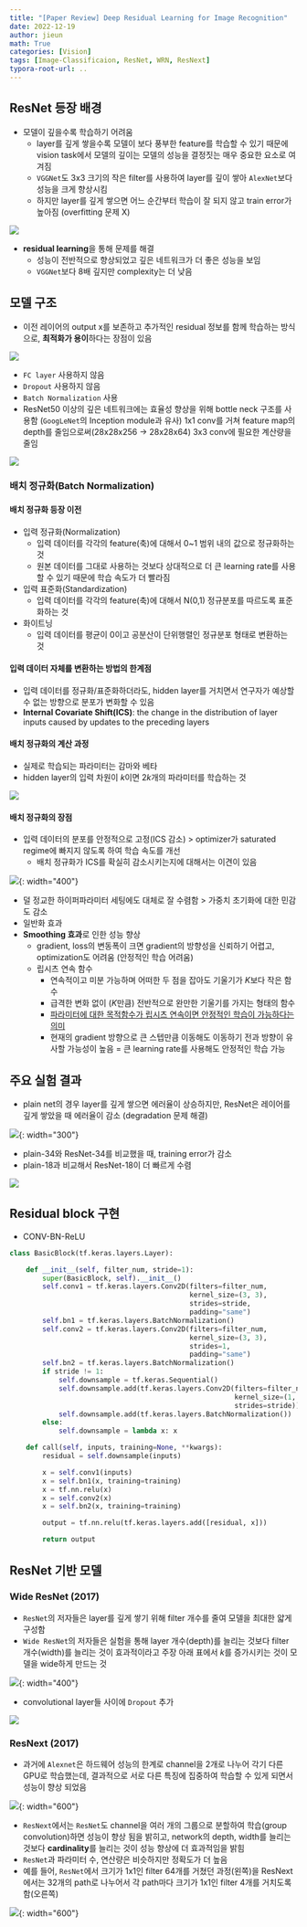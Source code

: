 ```yaml
---
title: "[Paper Review] Deep Residual Learning for Image Recognition"
date: 2022-12-19
author: jieun
math: True
categories: [Vision]
tags: [Image-Classificaion, ResNet, WRN, ResNext]
typora-root-url: ..
---
```


## ResNet 등장 배경
- 모델이 깊을수록 학습하기 어려움
  - layer를 깊게 쌓을수록 모델이 보다 풍부한 feature를 학습할 수 있기 때문에 vision task에서 모델의 깊이는 모델의 성능을 결정짓는 매우 중요한 요소로 여겨짐
  - `VGGNet`도 3x3 크기의 작은 filter를 사용하여 layer를 깊이 쌓아 `AlexNet`보다 성능을 크게 향상시킴
  - 하지만 layer를 깊게 쌓으면 어느 순간부터 학습이 잘 되지 않고 train error가 높아짐 (overfitting 문제 X)

![](/assets/img/resnet/resnet0.jpg)

- **residual learning**을 통해 문제를 해결
  - 성능이 전반적으로 향상되었고 깊은 네트워크가 더 좋은 성능을 보임
  - `VGGNet`보다 8배 깊지만 complexity는 더 낮음
  
  
## 모델 구조
- 이전 레이어의 output x를 보존하고 추가적인 residual 정보를 함께 학습하는 방식으로, **최적화가 용이**하다는 장점이 있음

![](/assets/img/resnet/residual.jpg)

- `FC layer` 사용하지 않음
- `Dropout` 사용하지 않음
- `Batch Normalization` 사용
- ResNet50 이상의 깊은 네트워크에는 효율성 향상을 위해 bottle neck 구조를 사용함 (`GoogLeNet`의 Inception module과 유사)
  1x1 conv를 거쳐 feature map의 depth를 줄임으로써(28x28x256 $\rightarrow$ 28x28x64) 3x3 conv에 필요한 계산량을 줄임


![](/assets/img/resnet/bottleneck.jpg)



### 배치 정규화(Batch Normalization)

#### 배치 정규화 등장 이전
- 입력 정규화(Normalization)
  - 입력 데이터를 각각의 feature(축)에 대해서 0~1 범위 내의 값으로 정규화하는 것
  - 원본 데이터를 그대로 사용하는 것보다 상대적으로 더 큰 learning rate를 사용할 수 있기 때문에 학습 속도가 더 빨라짐
- 입력 표준화(Standardization)
  - 입력 데이터를 각각의 feature(축)에 대해서 N(0,1) 정규분포를 따르도록 표준화하는 것
- 화이트닝
  - 입력 데이터를 평균이 0이고 공분산이 단위행렬인 정규분포 형태로 변환하는 것

#### 입력 데이터 자체를 변환하는 방법의 한계점
- 입력 데이터를 정규화/표준화하더라도, hidden layer를 거치면서 연구자가 예상할 수 없는 방향으로 분포가 변화할 수 있음
- **Internal Covariate Shift(ICS)**: the change in the distribution of layer inputs caused by updates to the preceding layers



#### 배치 정규화의 계산 과정
- 실제로 학습되는 파라미터는 감마와 베타
- hidden layer의 입력 차원이 $k$이면 $2k$개의 파라미터를 학습하는 것

![](/assets/img/resnet/bn2.jpg)

#### 배치 정규화의 장점
- 입력 데이터의 분포를 안정적으로 고정(ICS 감소) > optimizer가 saturated regime에 빠지지 않도록 하여 학습 속도를 개선
  - 배치 정규화가 ICS를 확실히 감소시키는지에 대해서는 이견이 있음

![](/assets/img/resnet/bn1.jpg){: width="400"}

- 덜 정교한 하이퍼파라미터 세팅에도 대체로 잘 수렴함 > 가중치 초기화에 대한 민감도 감소
- 일반화 효과
- **Smoothing 효과**로 인한 성능 향상
  - gradient, loss의 변동폭이 크면 gradient의 방향성을 신뢰하기 어렵고, optimization도 어려움 (안정적인 학습 어려움)
  - 립시츠 연속 함수
    - 연속적이고 미분 가능하며 어떠한 두 점을 잡아도 기울기가 $K$보다 작은 함수
    - 급격한 변화 없이 ($K$만큼) 전반적으로 완만한 기울기를 가지는 형태의 함수
    - <u>파라미터에 대한 목적함수가 립시츠 연속이면 안정적인 학습이 가능하다는 의미</u>
    - 현재의 gradient 방향으로 큰 스텝만큼 이동해도 이동하기 전과 방향이 유사할 가능성이 높음
      = 큰 learning rate를 사용해도 안정적인 학습 가능
    



## 주요 실험 결과

- plain net의 경우 layer를 깊게 쌓으면 에러율이 상승하지만, ResNet은 레이어를 깊게 쌓았을 때 에러율이 감소 (degradation 문제 해결)

![](/assets/img/resnet/res1.jpg){: width="300"}

- plain-34와 ResNet-34를 비교했을 때, training error가 감소
- plain-18과 비교해서 ResNet-18이 더 빠르게 수렴

![](/assets/img/resnet/res2.jpg)



## Residual block 구현

- CONV-BN-ReLU
```python
class BasicBlock(tf.keras.layers.Layer):

    def __init__(self, filter_num, stride=1):
        super(BasicBlock, self).__init__()
        self.conv1 = tf.keras.layers.Conv2D(filters=filter_num,
                                            kernel_size=(3, 3),
                                            strides=stride,
                                            padding="same")
        self.bn1 = tf.keras.layers.BatchNormalization()
        self.conv2 = tf.keras.layers.Conv2D(filters=filter_num,
                                            kernel_size=(3, 3),
                                            strides=1,
                                            padding="same")
        self.bn2 = tf.keras.layers.BatchNormalization()
        if stride != 1:
            self.downsample = tf.keras.Sequential()
            self.downsample.add(tf.keras.layers.Conv2D(filters=filter_num,
                                                       kernel_size=(1, 1),
                                                       strides=stride))
            self.downsample.add(tf.keras.layers.BatchNormalization())
        else:
            self.downsample = lambda x: x

    def call(self, inputs, training=None, **kwargs):
        residual = self.downsample(inputs)

        x = self.conv1(inputs)
        x = self.bn1(x, training=training)
        x = tf.nn.relu(x)
        x = self.conv2(x)
        x = self.bn2(x, training=training)

        output = tf.nn.relu(tf.keras.layers.add([residual, x]))

        return output
```



## ResNet 기반 모델

### Wide ResNet (2017)
- `ResNet`의 저자들은 layer를 깊게 쌓기 위해 filter 개수를 줄여 모델을 최대한 얇게 구성함
- `Wide ResNet`의 저자들은 실험을 통해 layer 개수(depth)를 늘리는 것보다 filter 개수(width)를 늘리는 것이 효과적이라고 주장
  아래 표에서 $k$를 증가시키는 것이 모델을 wide하게 만드는 것

![](/assets/img/resnet/WRN1.jpg){: width="400"}

- convolutional layer들 사이에 `Dropout` 추가

![](/assets/img/resnet/WRN.jpg)

### ResNext (2017)
- 과거에 `Alexnet`은 하드웨어 성능의 한계로 channel을 2개로 나누어 각기 다른 GPU로 학습했는데, 결과적으로 서로 다른 특징에 집중하여 학습할 수 있게 되면서 성능이 향상 되었음

![](/assets/img/resnet/alexnet.jpg){: width="600"}

- `ResNext`에서는 `ResNet`도 channel을 여러 개의 그룹으로 분할하여 학습(group convolution)하면 성능이 향상 됨을 밝히고, network의 depth, width를 늘리는 것보다 **cardinality**를 늘리는 것이 성능 향상에 더 효과적임을 밝힘
- `ResNet`과 파라미터 수, 연산량은 비슷하지만 정확도가 더 높음
- 예를 들어, `ResNet`에서 크기가 1x1인 filter 64개를 거쳤던 과정(왼쪽)을 ResNext에서는 32개의 path로 나누어서 각 path마다 크기가 1x1인 filter 4개를 거치도록 함(오른쪽)

![](/assets/img/resnet/resnext.jpg){: width="600"}

